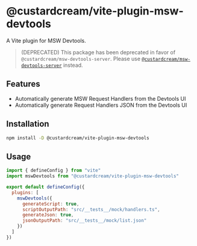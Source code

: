 # @custardcream/vite-plugin-msw-devtools

A Vite plugin for MSW Devtools.

> (DEPRECATED) This package has been deprecated in favor of `@custardcream/msw-devtools-server`. Please use [`@custardcream/msw-devtools-server`](../../README.md#live-json-editing-for-instant-management-of-msw-request-handlers) instead.

## Features

- Automatically generate MSW Request Handlers from the Devtools UI
- Automatically generate Request Handlers JSON from the Devtools UI

## Installation

```bash
npm install -D @custardcream/vite-plugin-msw-devtools
```

## Usage

```javascript
import { defineConfig } from "vite"
import mswDevtools from "@custardcream/vite-plugin-msw-devtools"

export default defineConfig({
  plugins: [
    mswDevtools({
      generateScript: true,
      scriptOutputPath: "src/__tests__/mock/handlers.ts",
      generateJson: true,
      jsonOutputPath: "src/__tests__/mock/list.json"
    })
  ]
})
```
